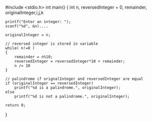 #include <stdio.h>
int main()
{
    int n, reversedInteger = 0, remainder, originalInteger,i,j,k

    printf("Enter an integer: ");
    scanf("%d", &n)....

    originalInteger = n;

    // reversed integer is stored in variable 
    while( n!=0 )
    {
        remainder = n%10;
        reversedInteger = reversedInteger*10 + remainder;
        n /= 10
    }

    // palindrome if orignalInteger and reversedInteger are equal
    if (originalInteger == reversedInteger)
        printf("%d is a palindrome.", originalInteger);
    else
        printf("%d is not a palindrome.", originalInteger);
    
    return 0;
}
